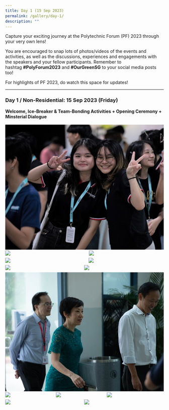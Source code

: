 ```yaml
---
title: Day 1 (15 Sep 2023)
permalink: /gallery/day-1/
description: ""
---
```

Capture your exciting journey at the Polytechnic Forum (PF) 2023 through your very own lens!

You are encouraged to snap lots of photos/videos of the events and activities, as well as the discussions, experiences and engagements with the speakers and your fellow participants. Remember to hashtag&nbsp;**#PolyForum2023**&nbsp;and&nbsp;**#OurGreenSG**&nbsp;to your social media posts too!

For highlights of PF 2023, do watch this space for updates!

<hr>

### **Day 1 / Non-Residential: 15 Sep 2023 (Friday)**
<b>Welcome, Ice-Breaker &amp; Team-Bonding Activities + Opening Ceremony + Minsterial Dialogue</b>
<br>
<br>
![](/images/PF%202023/Gallery/img_0524%20copy-edited.jpg)<br><img style="float: left; width: 51.7%; margin-right: 1%; margin-bottom: 0.5em;" src="https://hosting.photobucket.com/images/i/tracyng81/IMG_2563_copy.jpg?width=320&amp;height=320&amp;fit=bounds">
<img style="float: left; width: 46%; margin-right: 1%; margin-bottom: 0.5em;" src="https://hosting.photobucket.com/images/i/tracyng81/PF_2023-2-3.jpg?width=320&amp;height=320&amp;fit=bounds"><img style="float: left; width: 51.6%; margin-right: 1%; margin-bottom: 0.5em;" src="https://hosting.photobucket.com/images/i/tracyng81/IMG_0506_copy.jpg?width=320&amp;height=320&amp;fit=bounds">
<img style="float: left; width: 45.8%; margin-right: 1%; margin-bottom: 0.5em;" src="https://hosting.photobucket.com/images/i/tracyng81/PF_2023-10.jpg?width=320&amp;height=320&amp;fit=bounds"><img style="float: left; width: 48.8%; margin-right: 1%; margin-bottom: 0.5em;" src="https://hosting.photobucket.com/images/i/tracyng81/PF_2023-8.jpg?width=320&amp;height=320&amp;fit=bounds">
<img style="float: left; width: 49%; margin-right: 1%; margin-bottom: 0.5em;" src="https://hosting.photobucket.com/images/i/tracyng81/PF_2023-9-2.jpg?width=320&amp;height=320&amp;fit=bounds"><a></a>
![](/images/PF%202023/Gallery/pf%202023-11.jpg)<br><img style="float: left; width: 31%; margin-right: 1%; margin-bottom: 0.5em;" src="https://hosting.photobucket.com/images/i/tracyng81/IMG_2926_copy.jpg?width=320&amp;height=320&amp;fit=bounds">
<img style="float: left; width: 31%; margin-right: 1%; margin-bottom: 0.5em;" src="https://hosting.photobucket.com/images/i/tracyng81/IMG_2780_copy.jpg?width=320&amp;height=320&amp;fit=bounds"><img style="float: left; width: 35%; margin-right: 1%; margin-bottom: 0.5em;" src="https://hosting.photobucket.com/images/i/tracyng81/PF_2023-17.jpg?width=320&amp;height=320&amp;fit=bounds"><img style="float: left; width: 48.9%; margin-right: 1%; margin-bottom: 0.5em;" src="https://hosting.photobucket.com/images/i/tracyng81/IMG_2990_copy.jpg?width=320&amp;height=320&amp;fit=bounds">
<img style="float: left; width: 49%; margin-right: 1%; margin-bottom: 0.5em;" src="https://hosting.photobucket.com/images/i/tracyng81/IMG_3009_copy.png?width=320&amp;height=320&amp;fit=bounds"><a></a>
<br>
<br>
<br>
<br>
<br>
<br>
<br>